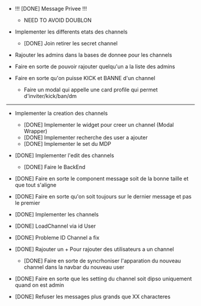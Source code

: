 - !!! [DONE] Message Privee !!!
	- NEED TO AVOID DOUBLON

- Implementer les differents etats des channels
	- [DONE] Join retirer les secret channel

- Rajouter les admins dans la bases de donnee pour les channels
- Faire en sorte de pouvoir rajouter quelqu'un a la liste des admins

- Faire en sorte qu'on puisse KICK et BANNE d'un channel 

	- Faire un modal qui appelle une card profile qui permet d'inviter/kick/ban/dm 

-----------------------------------------------------------

- Implementer la creation des channels
	- [DONE] Implementer le widget pour creer un channel (Modal Wrapper)
	- [DONE] Implementer recherche des user a ajouter
	- [DONE] Implementer le set du MDP

- [DONE] Implementer l'edit des channels
	- [DONE] Faire le BackEnd

- [DONE] Faire en sorte le component message soit de la bonne taille et que tout s'aligne

- [DONE] Faire en sorte qu'on soit toujours sur le dernier message et pas le premier

- [DONE] Implementer les channels
- [DONE] LoadChannel via id User
- [DONE] Probleme ID Channel a fix

- [DONE] Rajouter un + Pour rajouter des utilisateurs a un channel
	- [DONE] Faire en sorte de syncrhoniser l'apparation du nouveau channel dans la navbar du nouveau user

- [DONE] Faire en sorte que les setting du channel soit dipso uniquement quand on est admin

- [DONE] Refuser les messages plus grands que XX characteres